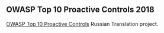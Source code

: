 ## OWASP Top 10 Proactive Controls 2018

[OWASP Top 10 Proactive Controls](https://www.owasp.org/index.php/OWASP_Proactive_Controls) Russian Translation project.
